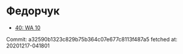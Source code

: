 # Федорчук
- [40: WA 10](40.md)

Commit: a32590b1323c829b75b364c07e677c8113f487a5
 fetched at: 20201217-041801
